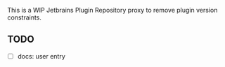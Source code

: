 This is a WIP Jetbrains Plugin Repository proxy to remove plugin version constraints.

## TODO

- [ ] docs: user entry